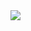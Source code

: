 <a href="https://github.com/elixirelol?tab=repositories">
<img align="center" src="https://github-readme-stats.vercel.app/api/top-langs/?username=elixirelol&layout=compact&show_icons=true&&theme=tokyonight" />
